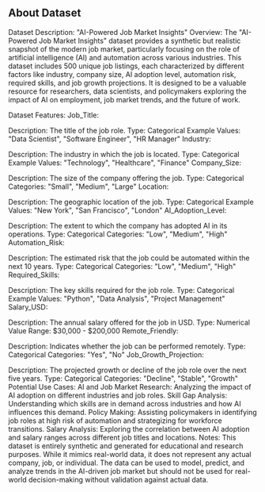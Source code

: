## About Dataset
Dataset Description: "AI-Powered Job Market Insights"
Overview:
The "AI-Powered Job Market Insights" dataset provides a synthetic but realistic snapshot of the modern job market, particularly focusing on the role of artificial intelligence (AI) and automation across various industries. This dataset includes 500 unique job listings, each characterized by different factors like industry, company size, AI adoption level, automation risk, required skills, and job growth projections. It is designed to be a valuable resource for researchers, data scientists, and policymakers exploring the impact of AI on employment, job market trends, and the future of work.

Dataset Features:
Job_Title:

Description: The title of the job role.
Type: Categorical
Example Values: "Data Scientist", "Software Engineer", "HR Manager"
Industry:

Description: The industry in which the job is located.
Type: Categorical
Example Values: "Technology", "Healthcare", "Finance"
Company_Size:

Description: The size of the company offering the job.
Type: Categorical
Categories: "Small", "Medium", "Large"
Location:

Description: The geographic location of the job.
Type: Categorical
Example Values: "New York", "San Francisco", "London"
AI_Adoption_Level:

Description: The extent to which the company has adopted AI in its operations.
Type: Categorical
Categories: "Low", "Medium", "High"
Automation_Risk:

Description: The estimated risk that the job could be automated within the next 10 years.
Type: Categorical
Categories: "Low", "Medium", "High"
Required_Skills:

Description: The key skills required for the job role.
Type: Categorical
Example Values: "Python", "Data Analysis", "Project Management"
Salary_USD:

Description: The annual salary offered for the job in USD.
Type: Numerical
Value Range: $30,000 - $200,000
Remote_Friendly:

Description: Indicates whether the job can be performed remotely.
Type: Categorical
Categories: "Yes", "No"
Job_Growth_Projection:

Description: The projected growth or decline of the job role over the next five years.
Type: Categorical
Categories: "Decline", "Stable", "Growth"
Potential Use Cases:
AI and Job Market Research: Analyzing the impact of AI adoption on different industries and job roles.
Skill Gap Analysis: Understanding which skills are in demand across industries and how AI influences this demand.
Policy Making: Assisting policymakers in identifying job roles at high risk of automation and strategizing for workforce transitions.
Salary Analysis: Exploring the correlation between AI adoption and salary ranges across different job titles and locations.
Notes:
This dataset is entirely synthetic and generated for educational and research purposes. While it mimics real-world data, it does not represent any actual company, job, or individual. The data can be used to model, predict, and analyze trends in the AI-driven job market but should not be used for real-world decision-making without validation against actual data.
